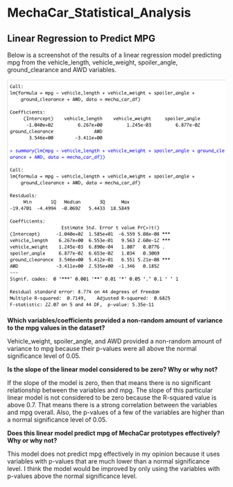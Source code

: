 # MechaCar_Statistical_Analysis

## Linear Regression to Predict MPG

Below is a screenshot of the results of a linear regression model predicting mpg from the vehicle_length, vehicle_weight, spoiler_angle, ground_clearance and AWD variables. 

![Screenshot of linear regression results](https://github.com/ereekaj/MechaCar_Statistical_Analysis/blob/main/Resources/ScreenshotLinearReg.png)

**Which variables/coefficients provided a non-random amount of variance to the mpg values in the dataset?** 

Vehicle_weight, spoiler_angle, and AWD provided a non-random amount of variance to mpg because their p-values were all above the normal significance level of 0.05. 

**Is the slope of the linear model considered to be zero? Why or why not?**

If the slope of the model is zero, then that means there is no significant relationship between the variables and mpg.  The slope of this particular linear model is not considered to be zero because the R-squared value is above 0.7. That means there is a strong correlation between the variables and mpg overall.  Also, the p-values of a few of the variables are higher than a normal significance level of 0.05. 

**Does this linear model predict mpg of MechaCar prototypes effectively? Why or why not?** 

This model does not predict mpg effectively in my opinion because it uses variables with p-values that are much lower than a normal significance level.  I think the model would be improved by only using the variables with p-values above the normal significance level.

